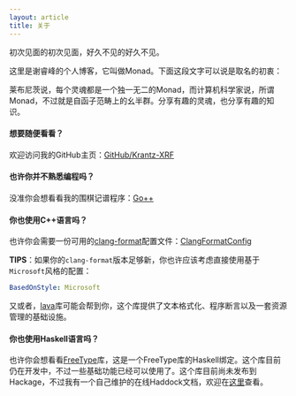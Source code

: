 ```yaml
---
layout: article
title: 关于
---
```


初次见面的初次见面，好久不见的好久不见。

这里是谢睿峰的个人博客，它叫做Monad。下面这段文字可以说是取名的初衷：

莱布尼茨说，每个灵魂都是一个独一无二的Monad，而计算机科学家说，所谓Monad，不过就是自函子范畴上的幺半群。分享有趣的灵魂，也分享有趣的知识。

#### 想要随便看看？

欢迎访问我的GitHub主页：[GitHub/Krantz-XRF](https://github.com/Krantz-XRF/)

#### 也许你并不熟悉编程吗？

没准你会想看看我的围棋记谱程序：[Go++](https://github.com/Krantz-XRF/GoPlusPlus)

#### 你也使用C++语言吗？

也许你会需要一份可用的[clang-format](https://clang.llvm.org/docs/ClangFormat.html)配置文件：[ClangFormatConfig](https://github.com/Krantz-XRF/ClangFormatConfig)

**TIPS**：如果你的`clang-format`版本足够新，你也许应该考虑直接使用基于`Microsoft`风格的配置：

```yaml
BasedOnStyle: Microsoft
```

又或者，[lava](https://github.com/Krantz-XRF/lava)库可能会帮到你，这个库提供了文本格式化、程序断言以及一套资源管理的基础设施。

#### 你也使用Haskell语言吗？

也许你会想看看[FreeType](https://github.com/Krantz-XRF/FreeType)库，这是一个FreeType库的Haskell绑定。这个库目前仍在开发中，不过一些基础功能已经可以使用了。这个库目前尚未发布到Hackage，不过我有一个自己维护的在线Haddock文档，欢迎在[这里](/FreeType)查看。

